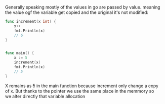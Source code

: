 Generally speaking mostly of the values in go are passed by value. meaning the value ogf the variable get copied and the original it's not modified:
```go
func increment(x int) {
    x++
    fmt.Println(x)
    // 6
}


func main() {
    x := 5
    increment(x)
    fmt.Println(x)
    // 5
}
```
X remains as 5 in the main function because increment only change a copy of x.
But thanks to the pointer we use the same place in the memmory so we alter directly that variable allocation